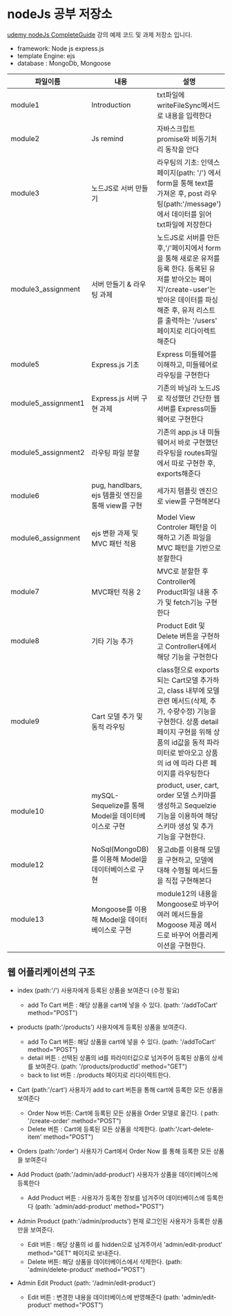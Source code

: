 # nodeJs 공부 저장소 
[udemy nodeJs CompleteGuide](https://www.udemy.com/course/nodejs-the-complete-guide/) 강의 예제 코드 및 과제 저장소 입니다.
+ framework: Node js express.js 
+ template Engine: ejs
+ database : MongoDb, Mongoose 

|파일이름|내용|설명|
|------|---|---|
|module1|Introduction|txt파일에 writeFileSync메서드로 내용을 입력한다|
|module2|Js remind|자바스크립트 promise와 비동기처리 동작을 안다|
|module3|노드JS로 서버 만들기|라우팅의 기초: 인덱스 페이지(path: '/') 에서 form을 통해 text를 가져온 후, post 라우팅(path:'/message')에서 데이터를 읽어 txt파일에 저장한다|
|module3_assignment|서버 만들기 & 라우팅 과제|노드JS로 서버를 만든 후,'/'페이지에서 form을 통해 새로운 유저를 등록 한다. 등록된 유저를 받아오는 페이지'/create-user'는 받아온 데이터를 파싱 해준 후, 유저 리스트를 출력하는 '/users' 페이지로 리다이렉트 해준다|
|module5|Express.js 기초|Express 미들웨어를 이해하고, 미들웨어로 라우팅을 구현한다|
|module5_assignment1|Express.js 서버 구현 과제|기존의 바닐라 노드JS로 작성했던 간단한 웹서버를 Express미들웨어로 구현한다|
|module5_assignment2|라우팅 파일 분할|기존의 app.js 내 미들웨어서 바로 구현했던 라우팅을 routes파일에서 따로 구현한 후, exports해준다|
|module6|pug, handlbars, ejs 템플릿 엔진을 통해 view를 구현 |세가지 템플릿 엔진으로 view를 구현해본다|
|module6_assignment|ejs 변환 과제 및 MVC 패턴 적용|Model View Controler 패턴을 이해하고 기존 파일을 MVC 패턴을 기반으로 분할한다|
|module7|MVC패턴 적용 2 |MVC로 분할한 후 Controller에 Product파일 내용 추가 및 fetch기능 구현한다 |
|module8|기타 기능 추가|Product Edit 및 Delete 버튼을 구현하고 Controller내에서 해당 기능을 구현한다|
|module9|Cart 모델 추가 및 동적 라우팅|class형으로 exports되는 Cart모델 추가하고, class 내부에 모델 관련 메서드(삭제, 추가, 수량수정) 기능을 구현한다. 상품 detail페이지 구현을 위해 상품의 id값을 동적 파라미터로 받아오고 상품의 id 에 따라 다른 페이지를 라우팅한다|
|module10|mySQL-Sequelize를 통해 Model을 데이터베이스로 구현|product, user, cart, order 모델 스키마를 생성하고 Sequelzie 기능을 이용하여 해당 스키마 생성 및 추가 기능을 구현한다.|
|module12|NoSql(MongoDB)를 이용해 Model을 데이터베이스로 구현|몽고db를 이용해 모델을 구현하고, 모델에 대해 수행될 메서드들을 직접 구현해본다|
|module13|Mongoose를 이용해 Model을 데이터베이스로 구현|module12의 내용을 Mongoose로 바꾸어 여러 메서드들을 Mogoose 제공 메서드로 바꾸어 어플리케이션을 구현한다.|




## 웹 어플리케이션의 구조 

+ index (path:'/') 사용자에게 등록된 상품을 보여준다 (수정 필요) 
  - add To Cart 버튼 : 해당 상품을 cart에 넣을 수 있다. (path: '/addToCart' method="POST")
  
+ products (path:'/products') 사용자에게 등록된 상품을 보여준다. 
  - add To Cart 버튼: 해당 상품을 cart에 넣을 수 있다. (path: '/addToCart' method="POST")
  - detail 버튼 : 선택된 상품의 id를 파라미터값으로 넘겨주어 등록된 상품의 상세를 보여준다. (path: '/products/productId' method="GET") 
  - back to list 버튼 : /products 페이지로 리다이렉트한다.
+ Cart (path:'/cart') 사용자가 add to cart 버튼을 통해 cart에 등록한 모든 상품을 보여준다
  - Order Now 버튼: Cart에 등록된 모든 상품을 Order 모델로 옮긴다. ( path: '/create-order' method="POST") 
  - Delete 버튼 : Cart에 등록된 모든 상품을 삭제한다. (path:'/cart-delete-item' method="POST")
  
+ Orders (path:'/order') 사용자가 Cart에서 Order Now 를 통해 등록한 모든 상품을 보여준다

+ Add Product (path:'/admin/add-product') 사용자가 상품을 데이터베이스에 등록한다
  - Add Product 버튼 : 사용자가 등록한 정보를 넘겨주어 데이터베이스에 등록한다 (path: 'admin/add-product' method="POST")
  
+ Admin Product (path:'/admin/products') 현재 로그인된 사용자가 등록한 상품만을 보여준다.
  - Edit 버튼 : 해당 상품의 id 를 hidden으로 넘겨주어서 'admin/edit-product' method="GET" 페이지로 보내준다.
  - Delete 버튼: 해당 상품을 데이터베이스에서 삭제한다. (path: 'admin/delete-product' method="POST") 
  
+ Admin Edit Product (path: '/admin/edit-product')
  - Edit 버튼 : 변경한 내용을 데이터베이스에 반영해준다 (path: 'admin/edit-product' method="POST")
  
